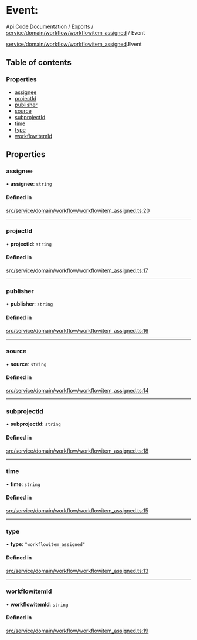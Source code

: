 # Event: 
 
[Api Code Documentation](../README.md) / [Exports](../modules.md) / [service/domain/workflow/workflowitem\_assigned](../modules/service_domain_workflow_workflowitem_assigned.md) / Event

[service/domain/workflow/workflowitem_assigned](../modules/service_domain_workflow_workflowitem_assigned.md).Event

## Table of contents

### Properties

- [assignee](service_domain_workflow_workflowitem_assigned.Event.md#assignee)
- [projectId](service_domain_workflow_workflowitem_assigned.Event.md#projectid)
- [publisher](service_domain_workflow_workflowitem_assigned.Event.md#publisher)
- [source](service_domain_workflow_workflowitem_assigned.Event.md#source)
- [subprojectId](service_domain_workflow_workflowitem_assigned.Event.md#subprojectid)
- [time](service_domain_workflow_workflowitem_assigned.Event.md#time)
- [type](service_domain_workflow_workflowitem_assigned.Event.md#type)
- [workflowitemId](service_domain_workflow_workflowitem_assigned.Event.md#workflowitemid)

## Properties

### assignee

• **assignee**: `string`

#### Defined in

[src/service/domain/workflow/workflowitem_assigned.ts:20](https://github.com/openkfw/TruBudget/blob/4d7fd4be/api/src/service/domain/workflow/workflowitem_assigned.ts#L20)

___

### projectId

• **projectId**: `string`

#### Defined in

[src/service/domain/workflow/workflowitem_assigned.ts:17](https://github.com/openkfw/TruBudget/blob/4d7fd4be/api/src/service/domain/workflow/workflowitem_assigned.ts#L17)

___

### publisher

• **publisher**: `string`

#### Defined in

[src/service/domain/workflow/workflowitem_assigned.ts:16](https://github.com/openkfw/TruBudget/blob/4d7fd4be/api/src/service/domain/workflow/workflowitem_assigned.ts#L16)

___

### source

• **source**: `string`

#### Defined in

[src/service/domain/workflow/workflowitem_assigned.ts:14](https://github.com/openkfw/TruBudget/blob/4d7fd4be/api/src/service/domain/workflow/workflowitem_assigned.ts#L14)

___

### subprojectId

• **subprojectId**: `string`

#### Defined in

[src/service/domain/workflow/workflowitem_assigned.ts:18](https://github.com/openkfw/TruBudget/blob/4d7fd4be/api/src/service/domain/workflow/workflowitem_assigned.ts#L18)

___

### time

• **time**: `string`

#### Defined in

[src/service/domain/workflow/workflowitem_assigned.ts:15](https://github.com/openkfw/TruBudget/blob/4d7fd4be/api/src/service/domain/workflow/workflowitem_assigned.ts#L15)

___

### type

• **type**: ``"workflowitem_assigned"``

#### Defined in

[src/service/domain/workflow/workflowitem_assigned.ts:13](https://github.com/openkfw/TruBudget/blob/4d7fd4be/api/src/service/domain/workflow/workflowitem_assigned.ts#L13)

___

### workflowitemId

• **workflowitemId**: `string`

#### Defined in

[src/service/domain/workflow/workflowitem_assigned.ts:19](https://github.com/openkfw/TruBudget/blob/4d7fd4be/api/src/service/domain/workflow/workflowitem_assigned.ts#L19)

